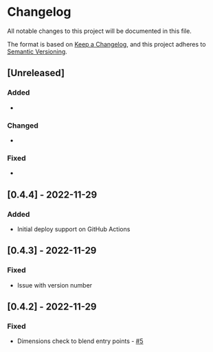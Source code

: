# Changelog

All notable changes to this project will be documented in this file.

The format is based on [Keep a Changelog](https://keepachangelog.com/en/1.0.0/),
and this project adheres to [Semantic Versioning](https://semver.org/spec/v2.0.0.html).

## [Unreleased]

### Added

*

### Changed

*

### Fixed

*

## [0.4.4] - 2022-11-29

### Added

* Initial deploy support on GitHub Actions

## [0.4.3] - 2022-11-29

### Fixed

* Issue with version number

## [0.4.2] - 2022-11-29

### Fixed

* Dimensions check to blend entry points - [#5](https://github.com/hivesolutions/pconvert/issues/5)
